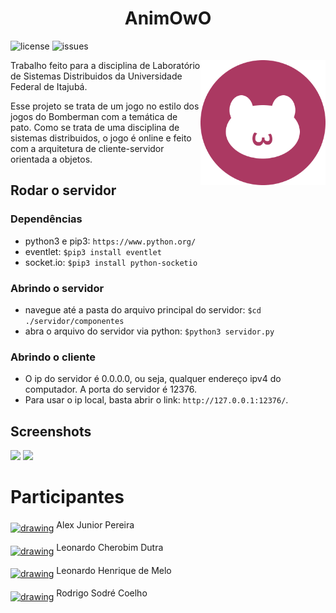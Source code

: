 <h1 align="center">
  AnimOwO
</h1>

![license](https://img.shields.io/github/license/AlexJPereira/AnimOwO)
![issues](https://img.shields.io/github/issues/AlexJPereira/AnimOwO)

<img src="./src/app-assets/logo/Logo-Icone.png" alt="drawing" width="200" align="right"/>

Trabalho feito para a disciplina de Laboratório de Sistemas Distribuidos da Universidade Federal de Itajubá.

Esse projeto se trata de um jogo no estilo dos jogos do Bomberman com a temática de pato. Como se trata de uma disciplina de sistemas distribuidos, o jogo é online e feito com a arquitetura de cliente-servidor orientada a objetos.

## Rodar o servidor
### Dependências
- python3 e pip3: `https://www.python.org/`
- eventlet: `$pip3 install eventlet`
- socket.io: `$pip3 install python-socketio`

### Abrindo o servidor
- navegue até a pasta do arquivo principal do servidor:
`$cd ./servidor/componentes`
- abra o arquivo do servidor via python: `$python3 servidor.py`

### Abrindo o cliente
- O ip do servidor é 0.0.0.0, ou seja, qualquer endereço ipv4 do computador. A porta do servidor é 12376.
- Para usar o ip local, basta abrir o link: `http://127.0.0.1:12376/`.

## Screenshots

<img src="./projeto/title.png"/>
<img src="./projeto/playing.png"/>

# Participantes
<a href="https://github.com/wykke"><img src="https://avatars3.githubusercontent.com/u/38235118?s=460&v=4" alt="drawing" width="40" align="middle"/></a>
Alex Junior Pereira

<a href="https://github.com/leonardochd"><img src="https://avatars3.githubusercontent.com/u/38632342?s=460&v=4" alt="drawing" width="40" align="middle"/></a>
Leonardo Cherobim Dutra

<a href="https://github.com/Ceu152"><img src="https://avatars0.githubusercontent.com/u/43916660?s=460&v=4" alt="drawing" width="40" align="middle"/></a>
Leonardo Henrique de Melo 

<a href="https://github.com/rs-coelho"><img src="https://avatars2.githubusercontent.com/u/45881850?s=460&v=4" alt="drawing" width="40" align="middle"/></a>
Rodrigo Sodré Coelho
